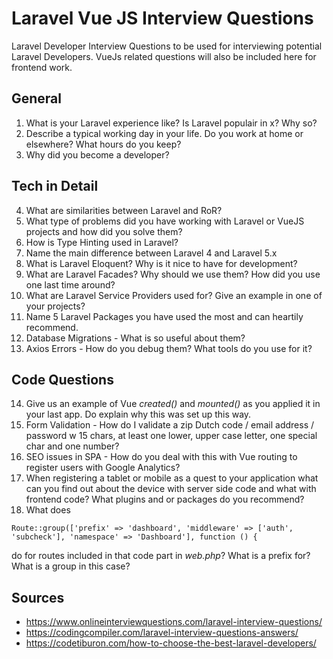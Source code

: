 # Laravel Vue JS Interview Questions
Laravel Developer Interview Questions to be used for interviewing potential Laravel Developers. VueJs related questions will also be included here for frontend work.


## General

1. What is your Laravel experience like? Is Laravel populair in x? Why so?
2. Describe a typical working day in your life. Do you work at home or elsewhere? What hours do you keep?
3. Why did you become a developer?

## Tech in Detail
4. What are similarities between Laravel and RoR?
5. What type of problems did you have working with Laravel or VueJS projects and how did you solve them?
6. How is Type Hinting used in Laravel?
7. Name the main difference between Laravel 4 and Laravel 5.x
8. What is Laravel Eloquent? Why is it nice to have for development?
9. What are Laravel Facades? Why should we use them? How did you use one last time around?
10. What are Laravel Service Providers used for? Give an example in one of your projects?
11. Name 5 Laravel Packages you have used the most and can heartily recommend.
12. Database Migrations - What is so useful about them?
13. Axios Errors - How do you debug them? What tools do you use for it?

## Code Questions

14. Give us an example of Vue *created()* and *mounted()* as you applied it in your last app. Do explain why this was set up this way.
15. Form Validation - How do I validate a zip Dutch code / email address / password w 15 chars, at least one lower, upper case letter, one special char and one number?
16. SEO issues in SPA - How do you deal with this with Vue routing to register users with Google Analytics?
17. When registering a tablet or mobile as a quest to your application what can you find out about the device with server side code and what with frontend code? What plugins and or packages do you recommend?
18.  What does 
```
Route::group(['prefix' => 'dashboard', 'middleware' => ['auth', 'subcheck'], 'namespace' => 'Dashboard'], function () {
```

do for routes included in that code part in *web.php*? What is a prefix for? What is a group in this case?
## Sources

* https://www.onlineinterviewquestions.com/laravel-interview-questions/
* https://codingcompiler.com/laravel-interview-questions-answers/
* https://codetiburon.com/how-to-choose-the-best-laravel-developers/
